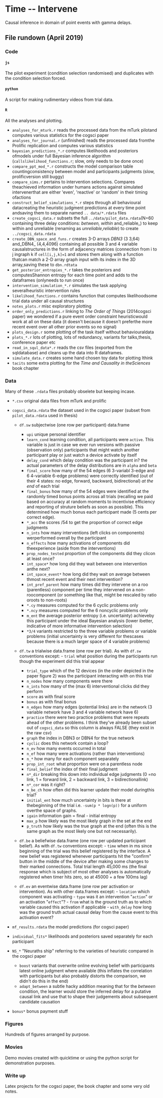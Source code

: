 # Time -- Intervene

Causal inference in domain of point events with gamma delays.

## File rundown (April 2019)

### Code

#### `js`

The pilot experiment (condition selection randomised) and duplicates with the condition selection forced.

#### `python`

A script for making rudimentary videos from trial data.

#### `R`

All the analyses and plotting.

- `analyses_for_mturk.r` reads the processed data from the mTurk pilotand computes various statistics for the cogsci paper
- `analyses_for_journal.r` (unfinished) reads the processed data fromthe Prolific replication and computes various statistics
- `bayesian_predictions_*.r` computes likelihoods and posteriors ofmodels under full Bayesian inference algorithm (`callslikelihood_functions.r`; slow, only needs to be done once)
- `compare_ppt_mod_*.r` constructs the model comparison table countingconsistency between model and participants judgments (slow, prolificversion still buggy)
- `compare_sims.r` pertains to intervention selections.  Compares theachieved information under humans actions against simulated intervenerthat are either 'even', 'reactive' or 'random' in their timing ofactions
- `construct_belief_simulations_*.r` steps through all behavioural datacreating the heuristic judgment predictions at every time point andsaving them to separate named `.. data/*.rdata` files
- `create_cogsci_data.r` subsets the full `../data/pilot_data.rdata`(N=60 containing three delay conditions: _between, within_ and_reliable_) to keep within and unreliable (renaming as _unreliable_,_reliable_) to create `../cogsci_data.rdata`
- `create_DBN_space_and_funs.r` creates 3-D arrays _DBN3_ (3 3,64) and_DBN4_ (4,4,4096) containing all possible 3 and 4 variable causalstructures in the form of adjacency matrices (connection from i to j ingraph k if `cell[i,j,k]=1` and stores them along with a function thatcan match a 2-D array graph input with its index in the 3D array,saving these to `dbn.rdtata`
- `get_posterior_entropies_*.r` takes the posteriors and computesShannon entropy for each time point and adds to the dataframes (onlyneeds to run once)
- `intervention_simulation_*.r` simulates the task applying severalheuristic intervention rules
- `likelihood_functions.r` contains function that computes likelihoodsome trial data under all causal structures
- `notes_plots.r` misc exploratory plotting
- `order_only_predictions.r` linking to _The Order of Things_ (2014cogsci paper) we wondered if a pure event order constraint heuristicwould work at all on these data (it doesn't because it doesn't preferthe more recent event over all other prior events so no signal)
- `plots_design.r` some plotting of the task itself without behaviouraldata
- `plots_*.r` lots of plotting, lots of redundancy, variants for talks,thesis, conference paper etc
- `read_in_squl_data*.r` reads the csv files (exported from the sqldatabase) and cleans up the data into R dataframes.
- `simulate_data.r` creates some hand chosen toy data for plotting Ithink
- `tacits` some extra plotting for the _Time and Causality in theSciences_ book chapter

### Data

Many of these `.rdata` files probably obselete but keeping incase.

- `*.csv` original data files from mTurk and prolific

- `cogsci_data.rdata` the dataset used in the cogsci paper (subset from `pilot_data.rdata` used in thesis)

  - `df.sw` subjectwise (one row per participant) data.frame

  	- `upi` unique personal identifier
  	- `learn_cond` learning condition, all participants were `active`.  	This variable is just in case we ever run versions with passive 	(observation only) participants that might watch another participant 	play or just watch a device activate by itself
  	- `delay_cond` which delay condition was the participant in? the actual 	parameters of the delay distributions are in `alpha` and `beta`
  	- `final_score` how many of the 54 edges (6 3-variabl 3-edge and 6 	4-variable 6-edge problems) were correctly identified (out of their 4 	states: no edge, forward, backward, bidirectional) _at the end_ of each 	trial
  	- `final_bonus` how many of the 54 edges were identified at the 	randomly timed bonus points across all trials (recalling we paid based 	on accuracy at random moments to incentivise efficiency and reporting 	of struture beliefs as soon as possible).  This determined how much 	bonus each participant made (5 cents per correct edge).
  	- `*_acc` the scores /54 to get the proportion of correct edge judgments
  	- `n_ints` how many interventions (left clicks on components) 	werperformed overall by the participant
  	- `n_effects` how many activations of components did theexperience 	(aside from the interventions)
  	- `prop_nodes_tested` proportion of the components did they clicon at 	least once?
  	- `int_space*` how long did they wait between one intervention anthe 	next?
  	- `int_space_event*` how long did they wait on average between thmost 	recent event and their next intervention?
  	- `int_pref_parent` how many times did they intervene on a roo	(parentless) component per time they intervened on a non-roocomponent 	(or something like that, might be rescaled by ratio oroots to non-roots)
  	- `*.cy` measures computed for the 6 cyclic problems only
  	- `*.ncy` measures computed for the 6 noncyclic problems only
  	- `m_ent` the average posterior entropy (i.e. uncertainty) achieveby 	this participant under the ideal Bayesian analysis (lower ibetter, 	indicative of more informative intervention selection)
  	- `*3/4` variants restricted to the three variable problems or variable 	problems (initial uncertainty is very different for thescases because 	there is a much larger space of 4 variable problems)

  - `df.tw` a trialwise data.frame (one row per trial).  As with `df.sw` conventions except:
		- `trial` what position during the participants run though the experiment did this trial appear
    - `trial_type` which of the 12 devices (in the order depicted in the paper figure 2) was the participant interacting with on this trial
    - `n_nodes` how many components were there
    - `n_ints` how many of the (max 6) interventional clicks did they perform
    - `score` as with final score
    - `bonus` as with final bonus
    - `n_edges` how many edges (potential links) are in the network (3 variable network have 3 and 4 variable network have 6)
    - `practice` there were two practice problems that were repeats ahead of the other problems.  I think they've already been subset out of `cogsci_data` so this column is always FALSE (they exist in the raw csv)
    - `graph` the index in DBN3 or DBN4 for the true network
    - `cyclic` does this network contain a loop?
    - `n_ev` how many events occurred in total
    - `n_ef` how many were activations (rather than interventions)
    - `n_*` how many for each component separately
    - `prop_int_root` what proportion were on a parentless node
    - `final_belief` the index of their final judgment
    - `n*_dir` breaking this down into individual edge judgments (0 =no link, 1 = forward link, 2 = backward link, 3 = bidirectionallink)
    - `n*_cor` was it right?
    - `n_be_ch` how often did this learner update their model duringthis trial?
    - `initial_ent` how much uncertainty in bits is there at thebeginning of the trial i.e. `-sum(p * logn(p))` for a uniform overthe space of graphs.
    - `igain` information gain = final - initial entropy
    - `max_p` how likely was the most likely graph in the set at the end
    - `p_truth` how likely was the true graph at the end (often this is the same graph as the most likely one but not necessarily).

  - `df.be` a beliefwise data.frame (one row per updated participant belief). As with `df.tw` conventions except:
		- `time` when in ms since beginning of the trial was this belief registered by the interface. A new belief was registered whenever participants hit the "confirm" button in the middle of the device after making some changes to their marked connections.  Total trial length 45,000 ms (the final response which is subject of most other analyses is automatically registered when timer hits zero, so at 45000 + a few 100ms lag)

  - `df.ev` an eventwise data.frame (one row per activation or intervention). As with other data.frames except:
		- `location` which component was activating
		- `type` was it an intervention "`action`" or an activation "`effect`"?
		- `from` what is the ground truth as to which variable caused this activation if applicable
		- `with_delay` how long was the ground truth actual causal delay from the cause event to this activation event?
    
- `mf_results.rdata` the model predictions (for cogsci paper)

- `individual_fits*` likelihoods and posteriors saved separately for each participant

- `NS_*` "Neuraths ship" referring to the varieties of heuristic compared in the cogsci paper

	- `boost` variants that overwrite online evolving belief with participants latest online judgment where available (this inflates the correlation with participants but also probably distorts the comparison, we didn't do this in the end)
	- `adapt_between` a subtle hacky addition meaning that for the _between_ condition, the learner would store the inferred delay for a putative causal link and use that to shape their judgements about subsequent candidate causation

- `bonus*` bonus payment stuff

### Figures

Hundreds of figures arranged by purpose.

### Movies

Demo movies created with quicktime or using the python script for demonstration purposes.

### Write up

Latex projects for the cogsci paper, the book chapter and some very old notes.